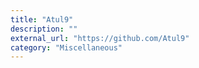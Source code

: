 ```yaml
---
title: "Atul9"
description: ""
external_url: "https://github.com/Atul9"
category: "Miscellaneous"
---
```

